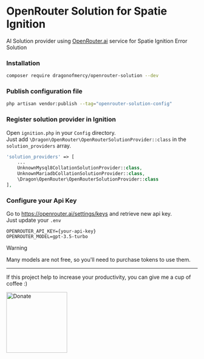 # OpenRouter Solution for Spatie Ignition

AI Solution provider using [OpenRouter.ai](https://openrouter.ai) service for Spatie Ignition Error Solution

### Installation

```bash
composer require dragonofmercy/openrouter-solution --dev
```

### Publish configuration file

```bash
php artisan vendor:publish --tag="openrouter-solution-config"
```

### Register solution provider in Ignition

Open `ignition.php` in your `Config` directory.   
Just add `\Dragon\OpenRouter\OpenRouterSolutionProvider::class` in the `solution_providers` array.

```php
'solution_providers' => [
    ...
    UnknownMysql8CollationSolutionProvider::class,
    UnknownMariadbCollationSolutionProvider::class,
    \Dragon\OpenRouter\OpenRouterSolutionProvider::class
],
```

### Configure your Api Key

Go to https://openrouter.ai/settings/keys and retrieve new api key.  
Just update your `.env`

```dotenv
OPENROUTER_API_KEY={your-api-key}
OPENROUTER_MODEL=gpt-3.5-turbo
```

> [!WARNING] 
> Many models are not free, so you'll need to purchase tokens to use them.

---

If this project help to increase your productivity, you can give me a cup of coffee :)

<a href="https://ko-fi.com/dragonofmercy" target="_blank"><img src="https://cdn.ko-fi.com/cdn/kofi2.png?v=3" alt="Donate" width="160px" /></a>